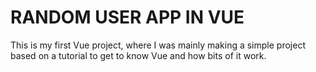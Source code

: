# RANDOM USER APP IN VUE
This is my first Vue project, where I was mainly making a simple project based on a tutorial to get to know Vue and how bits of it work. 

